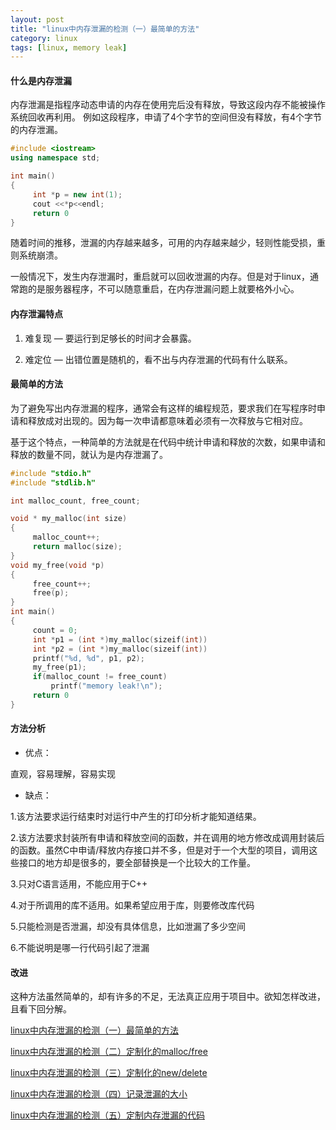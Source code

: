 ```yaml
---
layout: post
title: "linux中内存泄漏的检测（一）最简单的方法"
category: linux
tags: [linux, memory leak]
---
```


#### 什么是内存泄漏

内存泄漏是指程序动态申请的内存在使用完后没有释放，导致这段内存不能被操作系统回收再利用。
例如这段程序，申请了4个字节的空间但没有释放，有4个字节的内存泄漏。

```c++
#include <iostream>
using namespace std;

int main()
{
     int *p = new int(1);
     cout <<*p<<endl;
     return 0
}
```
<!-- more -->

随着时间的推移，泄漏的内存越来越多，可用的内存越来越少，轻则性能受损，重则系统崩溃。

一般情况下，发生内存泄漏时，重启就可以回收泄漏的内存。但是对于linux，通常跑的是服务器程序，不可以随意重启，在内存泄漏问题上就要格外小心。

#### 内存泄漏特点

1. 难复现 — 要运行到足够长的时间才会暴露。

2. 难定位 — 出错位置是随机的，看不出与内存泄漏的代码有什么联系。

#### 最简单的方法

为了避免写出内存泄漏的程序，通常会有这样的编程规范，要求我们在写程序时申请和释放成对出现的。因为每一次申请都意味着必须有一次释放与它相对应。

基于这个特点，一种简单的方法就是在代码中统计申请和释放的次数，如果申请和释放的数量不同，就认为是内存泄漏了。

```c
#include "stdio.h"
#include "stdlib.h"

int malloc_count, free_count;

void * my_malloc(int size)
{
     malloc_count++;
     return malloc(size);
}
void my_free(void *p)
{
     free_count++;
     free(p);
}
int main()
{
     count = 0;
     int *p1 = (int *)my_malloc(sizeif(int))
     int *p2 = (int *)my_malloc(sizeif(int))
     printf("%d, %d", p1, p2);
     my_free(p1);
     if(malloc_count != free_count)
         printf("memory leak!\n");
     return 0
}
```

#### 方法分析

 - 优点：

直观，容易理解，容易实现

 - 缺点：

1.该方法要求运行结束时对运行中产生的打印分析才能知道结果。

2.该方法要求封装所有申请和释放空间的函数，并在调用的地方修改成调用封装后的函数。虽然C中申请/释放内存接口并不多，但是对于一个大型的项目，调用这些接口的地方却是很多的，要全部替换是一个比较大的工作量。

3.只对C语言适用，不能应用于C++

4.对于所调用的库不适用。如果希望应用于库，则要修改库代码

5.只能检测是否泄漏，却没有具体信息，比如泄漏了多少空间

6.不能说明是哪一行代码引起了泄漏

#### 改进

这种方法虽然简单的，却有许多的不足，无法真正应用于项目中。欲知怎样改进，且看下回分解。

[linux中内存泄漏的检测（一）最简单的方法](memory-leak-in-linux-1.html)

[linux中内存泄漏的检测（二）定制化的malloc/free](memory-leak-in-linux-2.html)

[linux中内存泄漏的检测（三）定制化的new/delete](memory-leak-in-linux-3.html)

[linux中内存泄漏的检测（四）记录泄漏的大小](memory-leak-in-linux-4.html)

[linux中内存泄漏的检测（五）定制内存泄漏的代码](memory-leak-in-linux-5.html)